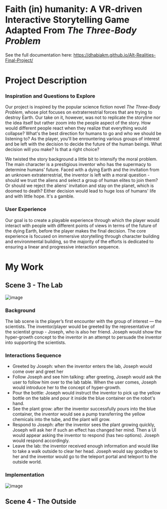 # Faith (in) humanity: A VR-driven Interactive Storytelling Game Adapted From *The Three-Body Problem*


See the full documentation here: https://dhabiakm.github.io/Alt-Realities-Final-Project/

# Project Description
### Inspiration and Questions to Explore
Our project is inspired by the popular science fiction novel *The Three-Body Problem*, whose plot focuses on extraterrestrial forces that are trying to destroy Earth. Our take on it, however, was not to replicate the storyline nor the idea itself but rather zoom into the people aspect of the story. How would different people react when they realize that everything would collapse? What's the best direction for humans to go and who we should be listening to? As the player, you'll be enrountering various groups of interest and be left with the decision to decide the future of the human beings. What decision will you make? Is that a right choice? 

We twisted the story background a little bit to intensify the moral problem. The main character is a prestigious inventor who has the supermacy to determine humans' future. Faced with a dying Earth and the invitation from an unknown extraterrestrial, the inventor is left with a moral question - should we trust the aliens and select a group of human elites to join them? Or should we reject the aliens' invitation and stay on the planet, which is doomed to death? Either decision would lead to huge loss of humans' life and with little hope. It's a gamble. 

### User Experience
Our goal is to create a playable experience through which the player would interact with people with different points of views in terms of the future of the dying Earth, before the player makes the final decision. The core experience is focused on immersive storytelling through character building and environmental building, so the majority of the efforts is dedicated to ensuring a linear and progressive interaction sequence. 

# My Work
## Scene 3 - The Lab
![image](https://user-images.githubusercontent.com/71305489/182528984-55335637-d986-4c90-9788-16d6d2640784.png)
### Background
The lab scene is the player’s first encounter with the group of interest — the scientists. The inventor/player would be greeted by the representative of the scientist group - Joseph, who is also her friend. Joseph would show the hyper-growth concept to the inventor in an attempt to persuade the inventor into supporting the scientists.

### Interactions Sequence

- Greeted by Joseph: when the inventor enters the lab, Joseph would come over and greet her
- Follow Joseph and see him talking: after greeting, Joseph would ask the user to follow him over to the lab table. When the user comes, Joseph would introduce her to the concept of hyper-growth.
- Pour the bottle: Joseph would instruct the inventor to pick up the yellow bottle on the table and pour it inside the blue container on the robot's hand.
- See the plant grow: after the inventor successfully pours into the blue container, the inventor would see a pump transferring the yellow chemicals into the tube, and the plant will grow.
- Respond to Joseph: after the inventor sees the plant growing quickly, Joseph will ask her if such an effect has changed her mind. Then a UI would appear asking the inventor to respond (has two options). Joseph would respond accordingly.
- Leave the lab: the inventor received enough information and would like to take a walk outside to clear her head. Joseph would say goodbye to her and the inventor would go to the teleport portal and teleport to the outside world.

### Implementation

![image](https://user-images.githubusercontent.com/71305489/182591126-46b2e9ef-e12c-404c-8260-1cfe6e8a09ea.png)




## Scene 4 - The Outside
